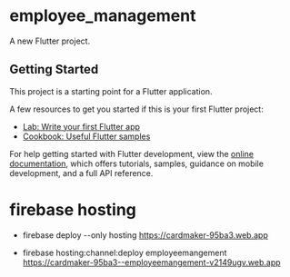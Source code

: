 # employee_management

A new Flutter project.

## Getting Started

This project is a starting point for a Flutter application.

A few resources to get you started if this is your first Flutter project:

- [Lab: Write your first Flutter app](https://docs.flutter.dev/get-started/codelab)
- [Cookbook: Useful Flutter samples](https://docs.flutter.dev/cookbook)

For help getting started with Flutter development, view the
[online documentation](https://docs.flutter.dev/), which offers tutorials,
samples, guidance on mobile development, and a full API reference.

# firebase hosting
- firebase deploy --only hosting
https://cardmaker-95ba3.web.app

- firebase hosting:channel:deploy employeemangement 
https://cardmaker-95ba3--employeemangement-v2149ugv.web.app